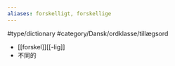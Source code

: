 ```yaml
---
aliases: forskelligt, forskellige
---
```

#type/dictionary #category/Dansk/ordklasse/tillægsord 
- [[forskel]][[-lig]]
- 不同的
